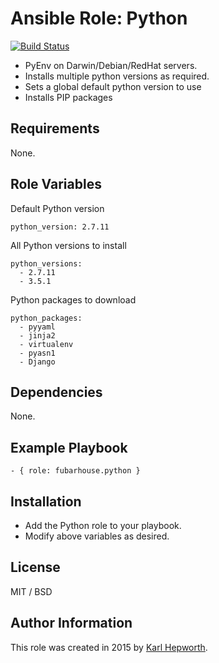 # Ansible Role: Python

[![Build Status](https://travis-ci.org/fubarhouse/fubarhouse.python.svg?branch=master)](https://travis-ci.org/fubarhouse/fubarhouse.python)

* PyEnv on Darwin/Debian/RedHat servers.
* Installs multiple python versions as required.
* Sets a global default python version to use
* Installs PIP packages

## Requirements

  None.

## Role Variables

Default Python version

    python_version: 2.7.11

All Python versions to install

    python_versions:
      - 2.7.11
      - 3.5.1

Python packages to download

    python_packages:
      - pyyaml
      - jinja2
      - virtualenv
      - pyasn1
      - Django

## Dependencies

  None.

## Example Playbook

    - { role: fubarhouse.python }

## Installation

* Add the Python role to your playbook.
* Modify above variables as desired.

## License

MIT / BSD

## Author Information

This role was created in 2015 by [Karl Hepworth](https://twitter.com/fubarhouse).
